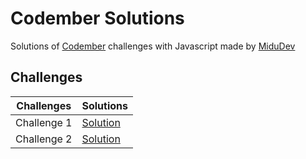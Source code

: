 # Codember Solutions

Solutions of [Codember](https://codember.dev) challenges with Javascript made by [MiduDev](https://twitch.com/midudev)

## Challenges

| Challenges | Solutions |
| --- | --- |
| Challenge 1 | [Solution](/challenge01/) |
| Challenge 2 | [Solution](/challenge02/) |
